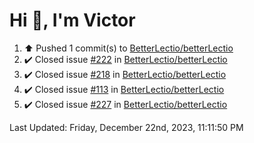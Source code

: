 <h1>Hi 👋, I'm Victor </h1>

<!--RECENT_ACTIVITY:start-->
1. ⬆️ Pushed 1 commit(s) to [BetterLectio/betterLectio](https://github.com/BetterLectio/betterLectio)<br>
2. ✔️ Closed issue [#222](https://github.com/BetterLectio/betterLectio/issues/222) in [BetterLectio/betterLectio](https://github.com/BetterLectio/betterLectio)<br>
3. ✔️ Closed issue [#218](https://github.com/BetterLectio/betterLectio/issues/218) in [BetterLectio/betterLectio](https://github.com/BetterLectio/betterLectio)<br>
4. ✔️ Closed issue [#113](https://github.com/BetterLectio/betterLectio/issues/113) in [BetterLectio/betterLectio](https://github.com/BetterLectio/betterLectio)<br>
5. ✔️ Closed issue [#227](https://github.com/BetterLectio/betterLectio/issues/227) in [BetterLectio/betterLectio](https://github.com/BetterLectio/betterLectio)<br>
<!--RECENT_ACTIVITY:end-->

<!--RECENT_ACTIVITY:last_update-->
Last Updated: Friday, December 22nd, 2023, 11:11:50 PM
<!--RECENT_ACTIVITY:last_update_end-->

